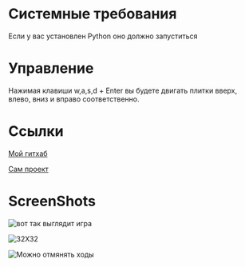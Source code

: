 # Системные требования
Если у вас установлен Python оно должно запуститься
# Управление
Нажимая клавиши w,a,s,d + Enter вы будете двигать плитки вверх, влево, вниз и вправо соответственно.
# Ссылки
[Мой гитхаб](https://github.com/mataraimov)

[Сам проект](https://github.com/mataraimov/2048Console)

# ScreenShots

![вот так выглядит игра](https://github.com/mataraimov/2048/screens/1.png)

![32X32](https://github.com/mataraimov/2048/screens/2.png)

![Можно отмянять ходы](https://github.com/mataraimov/2048/screens/3.png)
